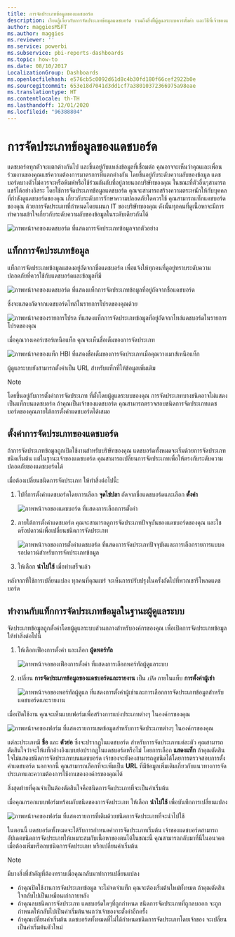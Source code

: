 ```yaml
---
title: การจัดประเภทข้อมูลของแดชบอร์ด
description: เรียนรู้เกี่ยวกับการจัดประเภทข้อมูลแดชบอร์ด รวมถึงสิ่งที่ีผู้ดูแลระบบควรตั้งค่า และวิธีที่เจ้าของแดชบอร์ดสามารถเปลี่ยนการจัดประเภท
author: maggiesMSFT
ms.author: maggies
ms.reviewer: ''
ms.service: powerbi
ms.subservice: pbi-reports-dashboards
ms.topic: how-to
ms.date: 08/10/2017
LocalizationGroup: Dashboards
ms.openlocfilehash: e576cb5c0092d61d8c4b30fd180f66cef2922b0e
ms.sourcegitcommit: 653e18d7041d3dd1cf7a38010372366975a98eae
ms.translationtype: HT
ms.contentlocale: th-TH
ms.lasthandoff: 12/01/2020
ms.locfileid: "96388804"
---
```

# <a name="dashboard-data-classification"></a>การจัดประเภทข้อมูลของแดชบอร์ด
แดชบอร์ดทุกตัวจะแตกต่างกันไป และขึ้นอยู่กับแหล่งข้อมูลที่เชื่อมต่อ คุณอาจจะเห็นว่าคุณและเพื่อนร่วมงานของคุณแชร์ความต้องการมาตรการที่แตกต่างกัน โดยขึ้นอยู่กับระดับความลับของข้อมูล แดชบอร์ดบางตัวไม่ควรจะหรือพิมพ์หรือใช้ร่วมกันกับที่อยู่ภายนอกบริษัทของคุณ ในขณะที่ตัวอื่นๆสามารถแชร์ได้อย่างอิสระ โดยใช้การจัดประเภทข้อมูลแดชบอร์ด คุณจะสามารถสร้างความตระหนักให้กับบุคคลที่กำลังดูแดชบอร์ดของคุณ เกี่ยวกับระดับการรักษาความปลอดภัยใดควรใช้ คุณสามารถแท็กแดชบอร์ดของคุณ ด้วยการจัดประเภทที่กำหนดโดยแผนก IT ของบริษัทของคุณ ดังนั้นทุกคนที่ดูเนื้อหาจะมีการทำความเข้าใจเกี่ยวกับระดับความลับของข้อมูลในระดับเดียวกันได้

![ภาพหน้าจอของแดชบอร์ด ที่แสดงการจัดประเภทข้อมูลจากตัวอย่าง](media/service-data-classification/dashboard_tagged_as_hbi.png)

## <a name="data-classification-tags"></a>แท็กการจัดประเภทข้อมูล
แท็กการจัดประเภทข้อมูลแสดงอยู่ถัดจากชื่อแดชบอร์ด เพื่อแจ้งให้ทุกคนที่ดูอยู่ทราบระดับความปลอดภัยที่ควรใช้กับแดชบอร์ดและข้อมูลที่มี

![ภาพหน้าจอของแดชบอร์ด ที่แสดงแท็กการจัดประเภทข้อมูลที่อยู่ถัดจากชื่อแดชบอร์ด](media/service-data-classification/tag_next_to_title.png)

ซึ่งจะแสดงถัดจากแดชบอร์ดไทล์ในรายการโปรดของคุณด้วย

![ภาพหน้าจอของรายการโปรด ที่แสดงแท็กการจัดประเภทข้อมูลที่อยู่ถัดจากไทล์แดชบอร์ดในรายการโปรดของคุณ](media/service-data-classification/tag_on_dashboard_tile.png)

เมื่อคุณวางเคอร์เซอร์เหนือแท็ก คุณจะเห็นชื่อเต็มของการจัดประเภท

![ภาพหน้าจอของแท็ก HBI ที่แสดงชื่อเต็มของการจัดประเภทเมื่อคุณวางเมาส์เหนือแท็ก ](media/service-data-classification/tag_tooltip.png)

ผู้ดูแลระบบยังสามารถตั้งค่าเป็น URL สำหรับแท็กที่ให้ข้อมูลเพิ่มเติม

> [!NOTE]
> โดยขึ้นอยู่กับการตั้งค่าการจัดประเภท ที่ตั้งโดยผู้ดูแลระบบของคุณ การจัดประเภทบางชนิดอาจไม่แสดงเป็นแท็กบนแดชบอร์ด ถ้าคุณเป็นเจ้าของแดชบอร์ด คุณสามารถตรวจสอบชนิดการจัดประเภทแดชบอร์ดของคุณภายใต้การตั้งค่าแดชบอร์ดได้เสมอ
> 
> 

## <a name="setting-a-dashboards-classification"></a>ตั้งค่าการจัดประเภทของแดชบอร์ด
ถ้าการจัดประเภทข้อมูลถูกเปิดใช้งานสำหรับบริษัทของคุณ แดชบอร์ดทั้งหมดจะเริ่มด้วยการจัดประเภทชนิดเริ่มต้น แต่ในฐานะเจ้าของแดชบอร์ด คุณสามารถเปลี่ยนการจัดประเภทเพื่อให้ตรงกับระดับความปลอดภัยของแดชบอร์ดได้

เมื่อต้องเปลี่ยนชนิดการจัดประเภท ให้ทำสิ่งต่อไปนี้:

1. ไปที่การตั้งค่าแดชบอร์ดโดยการเลือก **จุดไข่ปลา** ถัดจากชื่อแดชบอร์ดและเลือก **ตั้งค่า**
   
    ![ภาพหน้าจอของแดชบอร์ด ที่แสดงการเลือกการตั้งค่า](media/service-data-classification/dashboard_settings.png)
2. ภายใต้การตั้งค่าแดชบอร์ด คุณจะสามารถดูการจัดประเภทปัจจุบันของแดชบอร์ดของคุณ และใชดร๊อปดาวน์เพื่อเปลี่ยนชนิดการจัดประเภท
   
    ![ภาพหน้าจอของการตั้งค่าแดชบอร์ด ที่แสดงการจัดประเภทปัจจุบันและการเลือกรายการแบบดรอปดาวน์สำหรับการจัดประเภทข้อมูล](media/service-data-classification/classification_setting_dropdown.png)
3. ให้เลือก **นำไปใช้** เมื่อทำเสร็จแล้ว

หลังจากทีใช้การเปลี่ยนแปลง ทุกคนที่คุณแชร์ จะเห็นการปรับปรุงในครั้งถัดไปที่พวกเขารีโหลดแดชบอร์ด

## <a name="working-with-data-classification-tags-as-an-admin"></a>ทำงานกับแท็กการจัดประเภทข้อมูลในฐานะผู้ดูแลระบบ
จัดประเภทข้อมูลถูกตั้งค่าโดยผู้ดูแลระบบส่วนกลางสำหรับองค์กรของคุณ เพื่อเปิดการจัดประเภทข้อมูล ให้ทำสิ่งต่อไปนี้

1. ให้เลือกเฟืองการตั้งค่า และเลือก **ผู้ดพอร์ทัล**
   
    ![ภาพหน้าจอของเฟืองการตั้งค่า ที่แสดงการเลือกพอร์ทัลผู้ดูแลระบบ](media/service-data-classification/admin_portal_in_settings.png)
2. เปลี่ยน **การจัดประเภทข้อมูลของแดชบอร์ดและรายงาน** เป็น *เปิด* ภายในแท็บ **การตั้งค่าผู้เช่า**
   
    ![ภาพหน้าจอของพอร์ทัลผู้ดูแล ที่แสดงการตั้งค่าผู้เช่าและการเลือกการจัดประเภทข้อมูลสำหรับแดชบอร์ดและรายงาน](media/service-data-classification/data_classification_switch_location.png)

เมื่อเปิดใช้งาน คุณจะเห็นแบบฟอร์มเพื่อสร้างการแบ่งประเภทต่างๆ ในองค์กรของคุณ

![ภาพหน้าจอของฟอร์ม ที่แสดงรายการเขตข้อมูลสำหรับการจัดประเภทต่างๆ ในองค์กรของคุณ](media/service-data-classification/blank_classification_form.png)

แต่ละประเภทมี **ชื่อ** และ **ตัวย่อ** ซึ่งจะปรากฏในแดชบอร์ด สำหรับการจัดประเภทแต่ละตัว คุณสามารถตัดสินใจว่าจะให้แท็กอ้างอิงแบบย่อปรากฏในแดชบอร์ดหรือไม่ โดยการเลือก **แสดงแท็ก** ถ้าคุณตัดสินใจไม่แสดงชนิดการจัดประเภทบนแดชบอร์ด เจ้าของจะยังคงสามารถดูชนิดได้โดยการตรวจสอบการตั้งค่าแดชบอร์ด นอกจากนี้ คุณสามารถเลือกที่จะเพิ่มเป็น **URL** ที่มีข้อมูลเพิ่มเติมเกี่ยวกับแนวทางการจัดประเภทและความต้องการใช้งานขององค์กรของคุณได้  

สิ่งสุดท้ายที่คุณจำเป็นต้องตัดสินใจคือชนิดการจัดประเภทที่จะเป็นค่าเริ่มต้น  

เมื่อคุณกรอกแบบฟอร์มพร้อมกับชนิดของการจัดประเภท ให้เลือก **นำไปใช้** เพื่อบันทึกการเปลี่ยนแปลง

![ภาพหน้าจอของฟอร์ม ที่แสดงรายการที่เติมด้วยชนิดการจัดประเภทที่จะนำไปใช้](media/service-data-classification/filled_in_classification_form.png)

ในตอนนี้ แดชบอร์ดทั้งหมดจะได้รับการกำหนดค่าการจัดประเภทเริ่มต้น เจ้าของแดชบอร์ดสามารถอัปเดตชนิดการจัดประเภทให้เหมาะสมกับเนื้อหาของตนได้ในขณะนี้ คุณสามารถกลับมาที่นี่ในอนาคตเมื่อต้องเพิ่มหรือลบชนิดการจัดประเภท หรือเปลี่ยนค่าเริ่มต้น  

> [!NOTE]
> มีบางสิ่งที่สำคัญที่ต้องทราบเมื่อคุณกลับมาทำการเปลี่ยนแปลง
> 
> * ถ้าคุณปิดใช้งานการจัดประเภทข้อมูล จะไม่จดจำแท็ก คุณจะต้องเริ่มต้นใหม่ทั้งหมด ถ้าคุณตัดสินใจกลับไปเป็นเหมือนเก่าภายหลัง  
> * ถ้าคุณลบชนิดการจัดประเภท แดชบอร์ดใดๆที่ถูกกำหนด ชนิดการจัดประเภทที่ถูกลบออก จะถูกกำหนดให้กลับไปเป็นค่าเริ่มต้นจนกว่าเจ้าของจะตั้งค่าอีกครั้ง  
> * ถ้าคุณเปลี่ยนค่าเริ่มต้น แดชบอร์ดทั้งหมดที่ไม่ได้กำหนดชนิดการจัดประเภทโดยเจ้าของ จะเปลี่ยนเป็นค่าเริ่มต้นตัวใหม่
> 
> 

